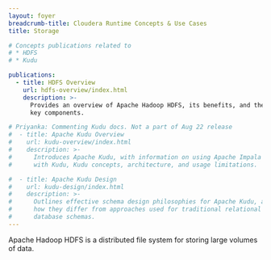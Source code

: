```yaml
---
layout: foyer
breadcrumb-title: Cloudera Runtime Concepts & Use Cases
title: Storage

# Concepts publications related to
# * HDFS
# * Kudu

publications:
  - title: HDFS Overview
    url: hdfs-overview/index.html
    description: >-
      Provides an overview of Apache Hadoop HDFS, its benefits, and the
      key components.

# Priyanka: Commenting Kudu docs. Not a part of Aug 22 release
#  - title: Apache Kudu Overview
#    url: kudu-overview/index.html
#    description: >-
#      Introduces Apache Kudu, with information on using Apache Impala
#      with Kudu, Kudu concepts, architecture, and usage limitations.

#  - title: Apache Kudu Design
#    url: kudu-design/index.html
#    description: >-
#      Outlines effective schema design philosophies for Apache Kudu, and
#      how they differ from approaches used for traditional relational
#      database schemas.
---
```

Apache Hadoop HDFS is a distributed file system for storing large
volumes of data.
